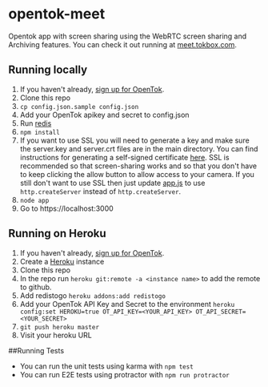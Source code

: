 opentok-meet
===============

Opentok app with screen sharing using the WebRTC screen sharing and Archiving features. You can check it out running at [meet.tokbox.com](https://meet.tokbox.com). 

## Running locally

1. If you haven't already, [sign up for OpenTok](https://tokbox.com/signup). 
1. Clone this repo
2. `cp config.json.sample config.json`
3. Add your OpenTok apikey and secret to config.json
4. Run [redis](http://redis.io/)
5. `npm install`
6. If you want to use SSL you will need to generate a key and make sure the server.key and server.crt files are in the main directory. You can find instructions for generating a self-signed certificate [here](https://devcenter.heroku.com/articles/ssl-certificate-self). SSL is recommended so that screen-sharing works and so that you don't have to keep clicking the allow button to allow access to your camera. If you still don't want to use SSL then just update [app.js](app.js) to use `http.createServer` instead of `http.createServer`.
7. `node app`
8. Go to https://localhost:3000

## Running on Heroku

1. If you haven't already, [sign up for OpenTok](https://tokbox.com/signup). 
1. Create a [Heroku](heroku.com) instance
2. Clone this repo
3. In the repo run `heroku git:remote -a <instance name>` to add the remote to github.
4. Add redistogo `heroku addons:add redistogo`
5. Add your OpenTok API Key and Secret to the environment `heroku config:set HEROKU=true OT_API_KEY=<YOUR_API_KEY> OT_API_SECRET=<YOUR_SECRET>`
6. `git push heroku master`
7. Visit your heroku URL

##Running Tests

* You can run the unit tests using karma with `npm test`
* You can run E2E tests using protractor with `npm run protractor`